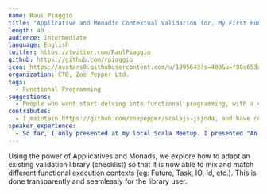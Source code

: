 ```yaml
---
name: Raul Piaggio
title: "Applicative and Monadic Contextual Validation (or, My First Functional Context Validator)"
length: 40
audience: Intermediate
language: English
twitter: https://twitter.com/RaulPiaggio
github: https://github.com/rpiaggio
icon: https://avatars0.githubusercontent.com/u/1895643?s=400&u=f98c653aae0fe6f4c07a6ff24f09a64bd2cec274&v=4
organization: CTO, Zoë Pepper Ltd.
tags:
  - Functional Programming
suggestions:
  - People who want start delving into functional programming, with a very practical and down to earth example
contributes:
  - I maintain https://github.com/zoepepper/scalajs-jsjoda, and have contributed to https://github.com/trepidacious/scalajs-react-sortable-hoc and https://github.com/lloydmeta/enumeratum.
speaker_experience:
  - So far, I only presented at my local Scala Meetup. I presented "An introduction to Slick", "An introduction to Scala.js" and an early version of the talk I intend to present called "My first funcional validator" (Slides in Spanish: https://docs.google.com/presentation/d/1eLrQFgjNSP_Qk-8BVwUEJtn3tvK38KgPbhCK-Ffykyk/edit?usp=sharing)
---
```

Using the power of Applicatives and Monads, we explore how to adapt an existing validation library (checklist) so that it is now able to mix and match different functional execution contexts (eg: Future, Task, IO, Id, etc.). This is done transparently and seamlessly for the library user.
